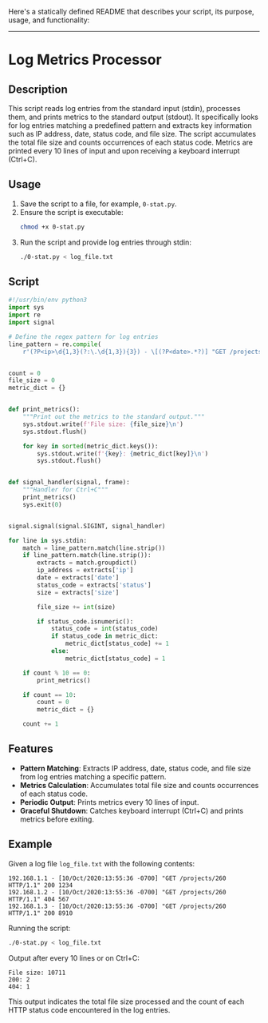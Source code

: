 Here's a statically defined README that describes your script, its purpose, usage, and functionality:

---

# Log Metrics Processor

## Description

This script reads log entries from the standard input (stdin), processes them, and prints metrics to the standard output (stdout). It specifically looks for log entries matching a predefined pattern and extracts key information such as IP address, date, status code, and file size. The script accumulates the total file size and counts occurrences of each status code. Metrics are printed every 10 lines of input and upon receiving a keyboard interrupt (Ctrl+C).

## Usage

1. Save the script to a file, for example, `0-stat.py`.
2. Ensure the script is executable:
   ```sh
   chmod +x 0-stat.py
   ```
3. Run the script and provide log entries through stdin:
   ```sh
   ./0-stat.py < log_file.txt
   ```

## Script

```python
#!/usr/bin/env python3
import sys
import re
import signal

# Define the regex pattern for log entries
line_pattern = re.compile(
    r'(?P<ip>\d{1,3}(?:\.\d{1,3}){3}) - \[(?P<date>.*?)] "GET /projects/260 HTTP/1\.1" (?P<status>\d{3}) (?P<size>\d+)')


count = 0
file_size = 0
metric_dict = {}


def print_metrics():
    """Print out the metrics to the standard output."""
    sys.stdout.write(f'File size: {file_size}\n')
    sys.stdout.flush()

    for key in sorted(metric_dict.keys()):
        sys.stdout.write(f'{key}: {metric_dict[key]}\n')
        sys.stdout.flush()


def signal_handler(signal, frame):
    """Handler for Ctrl+C"""
    print_metrics()
    sys.exit(0)


signal.signal(signal.SIGINT, signal_handler)

for line in sys.stdin:
    match = line_pattern.match(line.strip())
    if line_pattern.match(line.strip()):
        extracts = match.groupdict()
        ip_address = extracts['ip']
        date = extracts['date']
        status_code = extracts['status']
        size = extracts['size']

        file_size += int(size)

        if status_code.isnumeric():
            status_code = int(status_code)
            if status_code in metric_dict:
                metric_dict[status_code] += 1
            else:
                metric_dict[status_code] = 1

    if count % 10 == 0:
        print_metrics()

    if count == 10:
        count = 0
        metric_dict = {}

    count += 1
```

## Features

- **Pattern Matching**: Extracts IP address, date, status code, and file size from log entries matching a specific pattern.
- **Metrics Calculation**: Accumulates total file size and counts occurrences of each status code.
- **Periodic Output**: Prints metrics every 10 lines of input.
- **Graceful Shutdown**: Catches keyboard interrupt (Ctrl+C) and prints metrics before exiting.

## Example

Given a log file `log_file.txt` with the following contents:
```
192.168.1.1 - [10/Oct/2020:13:55:36 -0700] "GET /projects/260 HTTP/1.1" 200 1234
192.168.1.2 - [10/Oct/2020:13:55:36 -0700] "GET /projects/260 HTTP/1.1" 404 567
192.168.1.3 - [10/Oct/2020:13:55:36 -0700] "GET /projects/260 HTTP/1.1" 200 8910
```

Running the script:
```sh
./0-stat.py < log_file.txt
```

Output after every 10 lines or on Ctrl+C:
```
File size: 10711
200: 2
404: 1
```

This output indicates the total file size processed and the count of each HTTP status code encountered in the log entries.